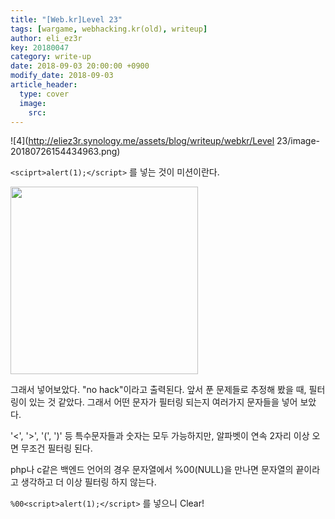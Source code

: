 ```yaml
---
title: "[Web.kr]Level 23"
tags: [wargame, webhacking.kr(old), writeup]
author: eli_ez3r
key: 20180047
category: write-up
date: 2018-09-03 20:00:00 +0900
modify_date: 2018-09-03
article_header:
  type: cover
  image:
    src: 
---
```


![4](http://eliez3r.synology.me/assets/blog/writeup/webkr/Level 23/image-20180726154434963.png)

`<sciprt>alert(1);</script>` 를 넣는 것이 미션이란다. 



<img src="http://eliez3r.synology.me/assets/blog/writeup/webkr/Level 23/image-20180726154848452.png" width="300px">

그래서 넣어보았다. "no hack"이라고 출력된다. 앞서 푼 문제들로 추정해 봤을 때, 필터링이 있는 것 같았다. 그래서 어떤 문자가 필터링 되는지 여러가지 문자들을 넣어 보았다.

'<', '>', '(', ')' 등 특수문자들과 숫자는 모두 가능하지만, 알파벳이 연속 2자리 이상 오면 무조건 필터링 된다.

php나 c같은 백엔드 언어의 경우 문자열에서 %00(NULL)을 만나면 문자열의 끝이라고 생각하고 더 이상 필터링 하지 않는다.



`%00<script>alert(1);</script>` 를 넣으니 Clear!

